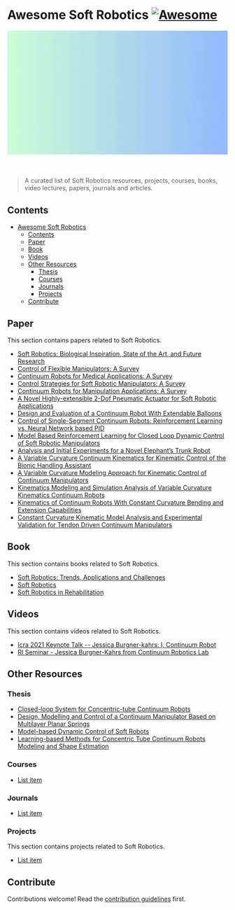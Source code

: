 # Awesome Soft Robotics [![Awesome](https://awesome.re/badge.svg)](https://awesome.re)

<div align="center">
    <a><img width="750" src="doc/video/main.gif" alt="soft"></a>
    <br>
    <br>
    <br>
</div>

> A curated list of Soft Robotics resources, projects, courses, books, video lectures, papers, journals and articles.

## Contents

- [Awesome Soft Robotics ](#awesome-soft-robotics-)
  - [Contents](#contents)
  - [Paper](#paper)
  - [Book](#book)
  - [Videos](#videos)
  - [Other Resources](#other-resources)
    - [Thesis](#thesis)
    - [Courses](#courses)
    - [Journals](#journals)
    - [Projects](#projects)
  - [Contribute](#contribute)


## Paper

This section contains papers related to Soft Robotics.

- [Soft Robotics: Biological Inspiration, State of the Art, and Future Research](https://www.hindawi.com/journals/abb/2008/520417/)
- [Control of Flexible Manipulators: A Survey](https://www.cambridge.org/core/journals/robotica/article/abs/control-of-flexible-manipulators-a-survey/E698A8D670D1012FEEB7AF4CA79078BA)
- [Continuum Robots for Medical Applications: A Survey](https://ieeexplore.ieee.org/document/7314984)
- [Control Strategies for Soft Robotic Manipulators: A Survey](https://www.liebertpub.com/doi/10.1089/soro.2017.0007)
- [Continuum Robots for Manipulation Applications: A Survey](https://www.hindawi.com/journals/jr/2020/4187048/)
- [A Novel Highly-extensible 2-Dof Pneumatic Actuator for Soft Robotic Applications](https://www.sciencedirect.com/science/article/abs/pii/S0924424718308550)
- [Design and Evaluation of a Continuum Robot With Extendable Balloons](https://ms.copernicus.org/articles/9/51/2018/)
- [Control of Single-Segment Continuum Robots: Reinforcement Learning vs. Neural Network based PID](https://ieeexplore.ieee.org/document/8574225)
- [Model Based Reinforcement Learning for Closed Loop Dynamic Control of Soft Robotic Manipulators](https://ieeexplore.ieee.org/document/8531756)
- [Analysis and Initial Experiments for a Novel Elephant’s Trunk Robot](https://ieeexplore.ieee.org/document/894627)
- [A Variable Curvature Continuum Kinematics for Kinematic Control of the Bionic Handling Assistant](https://ieeexplore.ieee.org/document/6805225)
- [A Variable Curvature Modeling Approach for Kinematic Control of Continuum Manipulators](https://ieeexplore.ieee.org/document/6580605)
- [Kinematics Modeling and Simulation Analysis of Variable Curvature Kinematics Continuum Robots](https://www.semanticscholar.org/paper/KINEMATICS-MODELING-AND-SIMULATION-ANALYSIS-OF-Djeffal-Amouri/133eea33f2edb9ff15d2778b034d3db8b5d233a8)
- [Kinematics of Continuum Robots With Constant Curvature Bending and Extension Capabilities](https://asmedigitalcollection.asme.org/mechanismsrobotics/article/11/1/011010/401094/Kinematics-of-Continuum-Robots-With-Constant)
- [Constant Curvature Kinematic Model Analysis and Experimental Validation for Tendon Driven Continuum Manipulators](https://www.scitepress.org/Link.aspx?doi=10.5220/0006913502110218)


## Book

This section contains books related to Soft Robotics.

- [Soft Robotics: Trends, Applications and Challenges](https://link.springer.com/book/10.1007/978-3-319-46460-2)
- [Soft Robotics](https://www.elsevier.com/books/soft-robotics/magagnin/978-0-12-820646-1)
- [Soft Robotics in Rehabilitation](https://www.elsevier.com/books/soft-robotics-in-rehabilitation/jafari/978-0-12-818538-4?country=IT&format=print&utm_source=google_ads&utm_medium=paid_search&utm_campaign=italyshopping&gclid=Cj0KCQjw2v-gBhC1ARIsAOQdKY1LgTBsF5lhFUB4ofAOkqW-Cn1gBWUMYHTqgkrndKsNENivXS-6ocAaAt5cEALw_wcB&gclsrc=aw.ds)


## Videos

This section contains videos related to Soft Robotics.

- [Icra 2021 Keynote Talk -- Jessica Burgner-kahrs: I, Continuum Robot](https://www.youtube.com/watch?v=ayf9xWxGcBA)
- [RI Seminar - Jessica Burgner-Kahrs from Continuum Robotics Lab](https://www.youtube.com/watch?v=xXKu5JzbnzI&t=2801s)

## Other Resources

### Thesis

- [Closed-loop System for Concentric-tube Continuum Robots](https://project-archive.inf.ed.ac.uk/msc/20193902/msc_proj.pdf)
- [Design, Modelling and Control of a Continuum Manipulator Based on Multilayer Planar Springs](https://kclpure.kcl.ac.uk/portal/en/theses/design-modelling-and-control-of-a-continuum-manipulator-based-on-multilayer-planar-springs(e2349a71-da12-4891-a2c4-11b4dbff5116).html)
- [Model-based Dynamic Control of Soft Robots](https://hal.science/tel-02363267/file/these_MT.pdf)
- [Learning-based Methods for Concentric Tube Continuum Robots Modeling and Shape Estimation](https://crl.utm.utoronto.ca/publications/2021-05-31.html)

### Courses

- [List item](http://example.com)

### Journals

- [List item](http://example.com)

### Projects

This section contains projects related to Soft Robotics.

- [List item](http://example.com)

## Contribute

Contributions welcome! Read the [contribution guidelines](contributing.md) first.
